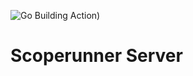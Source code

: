 ![Go Building Action](https://github.com/ddefrancesco/scoperunner_server/actions/workflows/go.yml/badge.svg))

# Scoperunner Server
